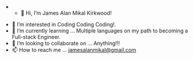 * - 👋 Hi, I’m James Alan Mikal Kirkwood!
- 👀 I’m interested in Coding Coding Coding!.
- 🌱 I’m currently learning ... Multiple languages on my path to becoming a Full-stack Engineer.
- 💞️ I’m looking to collaborate on ... Anything!!!
- 📫 How to reach me ... jamesalanmikal@gmail.com 

<!---
jimjamesjimathy/jimjamesjimathy is a ✨ special ✨ repository because its `README.md` (this file) appears on your GitHub profile.
You can click the Preview link to take a look at your changes.
--->
